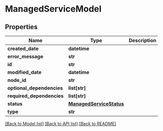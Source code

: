 # ManagedServiceModel

## Properties
Name | Type | Description | Notes
------------ | ------------- | ------------- | -------------
**created_date** | **datetime** |  | [optional] 
**error_message** | **str** |  | [optional] 
**id** | **str** |  | [optional] 
**modified_date** | **datetime** |  | [optional] 
**node_id** | **str** |  | [optional] 
**optional_dependencies** | **list[str]** |  | [optional] 
**required_dependencies** | **list[str]** |  | [optional] 
**status** | [**ManagedServiceStatus**](ManagedServiceStatus.md) |  | [optional] 
**type** | **str** |  | [optional] 

[[Back to Model list]](../README.md#documentation-for-models) [[Back to API list]](../README.md#documentation-for-api-endpoints) [[Back to README]](../README.md)

